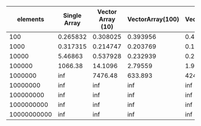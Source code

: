 
 elements |Single Array | Vector Array (10) | VectorArray(100) | VectorArray(200) | FactorArray(2)
| ---     |---          |---                |---               |---               |             ---|
100       | 0.265832    | 0.308025          | 0.393956         | 0.449097         | 0.38907
1000      | 0.317315    | 0.214747          | 0.203769         | 0.198534         | 0.094913
10000     | 5.46863     | 0.537928          | 0.232939         | 0.23967          | 0.332396
100000    | 1066.38     | 14.1096           | 2.79559          | 1.98118          | 1.11053
1000000   | inf         | 7476.48           | 633.893          | 424.003          | 8.54254
10000000  | inf         | inf               | inf              | inf              | 72.6352
100000000 | inf         | inf               | inf              | inf              | 755.489
1000000000| inf         | inf               | inf              | inf              | 7412.03
10000000000| inf        | inf               | inf              | inf              | inf